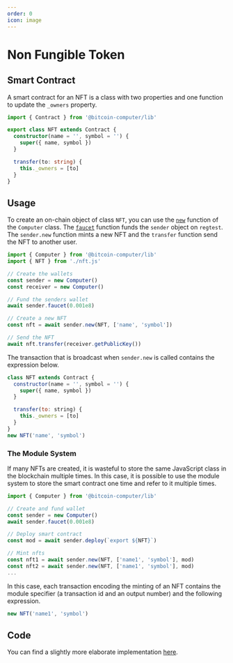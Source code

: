 ```yaml
---
order: 0
icon: image
---
```


# Non Fungible Token

## Smart Contract

A smart contract for an NFT is a class with two properties and one function to update the `_owners` property.

```ts
import { Contract } from '@bitcoin-computer/lib'

export class NFT extends Contract {
  constructor(name = '', symbol = '') {
    super({ name, symbol })
  }

  transfer(to: string) {
    this._owners = [to]
  }
}
```

## Usage

To create an on-chain object of class `NFT`, you can use the [`new`](../Lib/Computer/new.md) function of the `Computer` class. The [`faucet`](../Lib/Computer/faucet.md) function funds the `sender` object on `regtest`. The `sender.new` function mints a new NFT and the `transfer` function send the NFT to another user.

```ts
import { Computer } from '@bitcoin-computer/lib'
import { NFT } from './nft.js'

// Create the wallets
const sender = new Computer()
const receiver = new Computer()

// Fund the senders wallet
await sender.faucet(0.001e8)

// Create a new NFT
const nft = await sender.new(NFT, ['name', 'symbol'])

// Send the NFT
await nft.transfer(receiver.getPublicKey())
```

The transaction that is broadcast when `sender.new` is called contains the expression below.

```js
class NFT extends Contract {
  constructor(name = '', symbol = '') {
    super({ name, symbol })
  }

  transfer(to: string) {
    this._owners = [to]
  }
}
new NFT('name', 'symbol')
```

### The Module System

If many NFTs are created, it is wasteful to store the same JavaScript class in the blockchain multiple times. In this case, it is possible to use the module system to store the smart contract one time and refer to it multiple times.

```ts
import { Computer } from '@bitcoin-computer/lib'

// Create and fund wallet
const sender = new Computer()
await sender.faucet(0.001e8)

// Deploy smart contract
const mod = await sender.deploy(`export ${NFT}`)

// Mint nfts
const nft1 = await sender.new(NFT, ['name1', 'symbol'], mod)
const nft2 = await sender.new(NFT, ['name1', 'symbol'], mod)
...
```

In this case, each transaction encoding the minting of an NFT contains the module specifier (a transaction id and an output number) and the following expression.

```js
new NFT('name1', 'symbol')
```

## Code

You can find a slightly more elaborate implementation [here](https://github.com/bitcoin-computer/monorepo/tree/main/packages/TBC721#readme).
